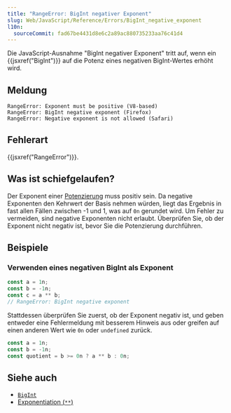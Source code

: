 ```yaml
---
title: "RangeError: BigInt negativer Exponent"
slug: Web/JavaScript/Reference/Errors/BigInt_negative_exponent
l10n:
  sourceCommit: fad67be4431d8e6c2a89ac880735233aa76c41d4
---
```


Die JavaScript-Ausnahme "BigInt negativer Exponent" tritt auf, wenn ein {{jsxref("BigInt")}} auf die Potenz eines negativen BigInt-Wertes erhöht wird.

## Meldung

```plain
RangeError: Exponent must be positive (V8-based)
RangeError: BigInt negative exponent (Firefox)
RangeError: Negative exponent is not allowed (Safari)
```

## Fehlerart

{{jsxref("RangeError")}}.

## Was ist schiefgelaufen?

Der Exponent einer [Potenzierung](/de/docs/Web/JavaScript/Reference/Operators/Exponentiation) muss positiv sein. Da negative Exponenten den Kehrwert der Basis nehmen würden, liegt das Ergebnis in fast allen Fällen zwischen -1 und 1, was auf `0n` gerundet wird. Um Fehler zu vermeiden, sind negative Exponenten nicht erlaubt. Überprüfen Sie, ob der Exponent nicht negativ ist, bevor Sie die Potenzierung durchführen.

## Beispiele

### Verwenden eines negativen BigInt als Exponent

```js example-bad
const a = 1n;
const b = -1n;
const c = a ** b;
// RangeError: BigInt negative exponent
```

Stattdessen überprüfen Sie zuerst, ob der Exponent negativ ist, und geben entweder eine Fehlermeldung mit besserem Hinweis aus oder greifen auf einen anderen Wert wie `0n` oder `undefined` zurück.

```js example-good
const a = 1n;
const b = -1n;
const quotient = b >= 0n ? a ** b : 0n;
```

## Siehe auch

- [`BigInt`](/de/docs/Web/JavaScript/Reference/Global_Objects/BigInt)
- [Exponentiation (`**`)](/de/docs/Web/JavaScript/Reference/Operators/Exponentiation)

